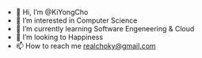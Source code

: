 - 👋 Hi, I’m @KiYongCho
- 👀 I’m interested in Computer Science
- 🌱 I’m currently learning Software Engeneering & Cloud
- 💞️ I’m looking to Happiness
- 📫 How to reach me realchoky@gmail.com

<!---
KiYongCho/KiYongCho is a ✨ special ✨ repository because its `README.md` (this file) appears on your GitHub profile.
You can click the Preview link to take a look at your changes.
--->

